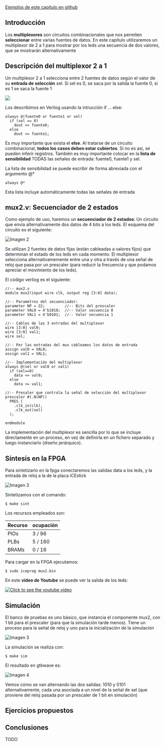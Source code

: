 [Ejemplos de este capítulo en github](https://github.com/Obijuan/open-fpga-verilog-tutorial/tree/master/tutorial/T11-mux-2-1)

## Introducción
Los **multiplexores** son circuitos combinacionales que nos permiten **seleccionar** entre varias fuentes de datos. En este capítulo utilizaremos un multiplexor de 2 a 1 para mostrar por los leds una secuencia de dos valores, que se mostrarán alternativamente

## Descripción del multiplexor 2 a 1

Un multiplexor 2 a 1 selecciona entre 2 fuentes de datos según el valor de su **entrada de selección** sel. Si sel es 0, se saca por la salida la fuente 0, si es 1 se saca la fuente 1

![](https://github.com/Obijuan/open-fpga-verilog-tutorial/raw/e9142aee8f70b7342c69b990159529ce68601487/tutorial/T11-mux-2-1/images/mux2-2.png)

Los describimos en Verilog usando la intrucción if ... else:

    always @(fuente0 or fuente1 or sel)
      if (sel == 0)
        dout <= fuente0;
      else
        dout <= fuente1;

Es muy importante que exista el **else**. Al tratarse de un circuito combinacional, **todos los casos deben estar cubiertos**. Si no es así, se pueden inferir registros.  También es muy importante colocar en la **lista de sensibilidad** TODAS las señales de entrada: fuente0, fuente1 y sel.

La lista de sensibilidad se puede escribir de forma abreviada con el argumento @*

    always @*

Esta lista incluye automáticamente todas las señales de entrada

## mux2.v: Secuenciador de 2 estados

Como ejemplo de uso, haremos un **secuenciador de 2 estados**: Un circuito que envía alternativamente dos datos de 4 bits a los leds. El esquema del circuito es el siguiente:

![Imagen 2](https://github.com/Obijuan/open-fpga-verilog-tutorial/raw/master/tutorial/T11-mux-2-1/images/mux2-3.png)

Se utilizan 2 fuentes de datos fijas (están cableadas a valores fijos) que determinan el estado de los leds en cada momento. El multiplexor selecciona alternativamemente entre una y otra a través de una señal de reloj que pasa por un prescaler (para reducir la frecuencia y que podamos apreciar el movimiento de los leds).

El código verilog es el siguiente:

    //-- mux2.v
    module mux2(input wire clk, output reg [3:0] data);
    
    //-- Parametros del secuenciador:
    parameter NP = 22;         //-- Bits del prescaler
    parameter VAL0 = 4'b1010;  //-- Valor secuencia 0
    parameter VAL1 = 4'b0101;  //-- Valor secuencia 1
    
    //-- Cables de las 3 entradas del multiplexor
    wire [3:0] val0;
    wire [3:0] val1;
    wire sel;
    
    //-- Por las entradas del mux cableamos los datos de entrada
    assign val0 = VAL0;
    assign val1 = VAL1;
    
    //-- Implementación del multiplexor
    always @(sel or val0 or val1)
      if (sel==0)
        data <= val0;
      else
        data <= val1;
    
    //-- Presaler que controla la señal de selección del multiplexor
    prescaler #(.N(NP))
      PRES (
        .clk_in(clk),
        .clk_out(sel)
      );
    
    endmodule

La implementación del multiplexor es sencilla por lo que se incluye directamente en un proceso, en vez de definirla en un fichero separado y luego instanciarlo (diseño jerárquico).

## Síntesis en la FPGA

Para sintetizarlo en la fpga conectaremos las salidas data a los leds, y la entrada de reloj a la de la placa iCEstick

![Imagen 3](https://github.com/Obijuan/open-fpga-verilog-tutorial/raw/master/tutorial/T11-mux-2-1/images/mux2-1.png)

Sintetizamos con el comando:

    $ make sint

Los recursos empleados son:

| Recurso  | ocupación
|----------|-----------
|PIOs      | 3 / 96
|PLBs      | 5 / 160
|BRAMs     | 0 / 16

Para cargar en la FPGA ejecutamos:

    $ sudo iceprog mux2.bin

En este **vídeo de Youtube** se puede ver la salida de los leds:

[![Click to see the youtube video](http://img.youtube.com/vi/4GnH5lqlTOU/0.jpg)](https://www.youtube.com/watch?v=4GnH5lqlTOU)

## Simulación
El banco de pruebas es uno básico, que instancia el componente mux2, con 1 bit para el prescaler (para que la simulación tarde menos). Tiene un proceso para la señal de reloj y uno para la inicialización de la simulación

![Imagen 3](https://github.com/Obijuan/open-fpga-verilog-tutorial/raw/master/tutorial/T11-mux-2-1/images/mux2-4.png)

La simulación se realiza con:

    $ make sim

El resultado en gtkwave es:

![Imagen 4](https://github.com/Obijuan/open-fpga-verilog-tutorial/raw/master/tutorial/T11-mux-2-1/images/T11-mux2-simulation.png)

Vemos cómo se van alternando las dos salidas: 1010 y 0101 alternativamente, cada una asociada a un nivel de la señal de sel (que proviene del reloj pasada por un prescaler de 1 bit en simulación)

## Ejercicios propuestos

## Conclusiones
TODO